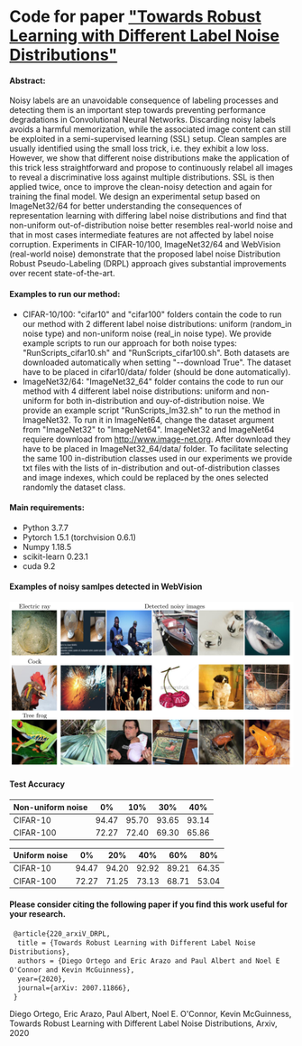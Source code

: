 # Code for paper <a href="https://arxiv.org/abs/1912.08741" target="_blank">"Towards Robust Learning with Different Label Noise Distributions"</a> 

#### Abstract:

Noisy labels are an unavoidable consequence of labeling processes and detecting them is an important step towards preventing performance degradations in Convolutional Neural Networks. Discarding noisy labels avoids a harmful memorization, while the associated image content can still be exploited in a semi-supervised learning (SSL) setup. Clean samples are usually identified using the small loss trick, i.e. they exhibit a low loss. However, we show that different noise distributions make the application of this trick less straightforward and propose to continuously relabel all images to reveal a discriminative loss against multiple distributions. SSL is then applied twice, once to improve the clean-noisy detection and again for training the final model. We design an experimental setup based on ImageNet32/64 for better understanding the consequences of representation learning with differing label noise distributions and find that non-uniform out-of-distribution noise better resembles real-world noise and that in most cases intermediate features are not affected by label noise corruption. Experiments in CIFAR-10/100, ImageNet32/64 and WebVision (real-world noise) demonstrate that the proposed label noise Distribution Robust Pseudo-Labeling (DRPL) approach gives substantial improvements over recent state-of-the-art. 

#### Examples to run our method:

- CIFAR-10/100: "cifar10" and "cifar100" folders contain the code to run our method with 2 different label noise distributions: uniform (random_in noise type) and non-uniform noise (real_in noise type). We provide example scripts to run our approach for both noise types: "RunScripts_cifar10.sh" and "RunScripts_cifar100.sh". Both datasets are downloaded automatically when setting "--download True". The dataset have to be placed in cifar10/data/ folder (should be done automatically).
- ImageNet32/64: "ImageNet32_64" folder contains the code to run our method with 4 different label noise distributions: uniform and non-uniform for both in-distribution and ouy-of-distribution noise. We provide an example script "RunScripts_Im32.sh" to run the method in ImageNet32. To run it in ImageNet64, change the dataset argument from "ImageNet32" to "ImageNet64". ImageNet32 and ImageNet64 requiere download from http://www.image-net.org. After download they have to be placed in ImageNet32_64/data/ folder. To facilitate selecting the same 100 in-distribution classes used in our experiments we provide txt files with the lists of in-distribution and out-of-distribution classes and image indexes, which could be replaced by the ones selected randomly the dataset class.

#### Main requirements:

- Python 3.7.7
- Pytorch 1.5.1 (torchvision 0.6.1)
- Numpy 1.18.5
- scikit-learn 0.23.1
- cuda 9.2


#### Examples of noisy samlpes detected in WebVision

![couldn't find image](https://github.com/DiegoOrtego/LabelNoiseDRPL/blob/master/noisy_examples.png)


#### Test Accuracy


|Non-uniform noise|0%|10%|30%|40%|
|----|----|----|----|----|
|CIFAR-10|94.47|95.70|93.65|93.14|
|CIFAR-100|72.27 |72.40 |69.30 |65.86 |

|Uniform noise|0%|20%|40%|60%|80%|
|----|----|----|----|----|----|
|CIFAR-10|94.47|94.20|92.92|89.21|64.35|
|CIFAR-100|72.27 |71.25 |73.13 |68.71 |53.04|


#### Please consider citing the following paper if you find this work useful for your research.

```
 @article{220_arxiV_DRPL,
  title = {Towards Robust Learning with Different Label Noise Distributions},
  authors = {Diego Ortego and Eric Arazo and Paul Albert and Noel E O'Connor and Kevin McGuinness},
  year={2020},
  journal={arXiv: 2007.11866},
 } 
```

Diego Ortego, Eric Arazo, Paul Albert, Noel E. O'Connor, Kevin McGuinness, Towards Robust Learning with Different Label Noise Distributions, Arxiv, 2020
